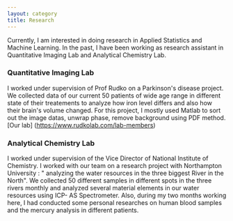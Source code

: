 ```yaml
---
layout: category
title: Research
---
```

Currently, I am interested in doing research in Applied Statistics and Machine Learning. In the past, I have been working as research assistant in Quantitative Imaging Lab and Analytical Chemistry Lab. 

### Quantitative Imaging Lab 
I worked under supervision of Prof Rudko on a Parkinson's disease project. We collected data of our current 50 patients of wide age range in different state of their treatements to analyze how iron level differs and also how their brain's volume changed. For this project, I mostly used Matlab to sort out the image datas, unwrap phase,  remove background using PDF method. [Our lab] (https://www.rudkolab.com/lab-members)

### Analytical Chemistry Lab
I worked under supervision of the Vice Director of National Institute of Chemistry. I worked with our team on a research project with Northampton University : " analyzing the water resources in the three biggest River in the North". We collected 50 different samples in different spots in the three rivers monthly and analyzed several material elements in our water resources using ICP- AS Spectrometer. Also, during my two months working here, I had conducted some personal researches on human blood samples and the mercury analysis in different patients. 


